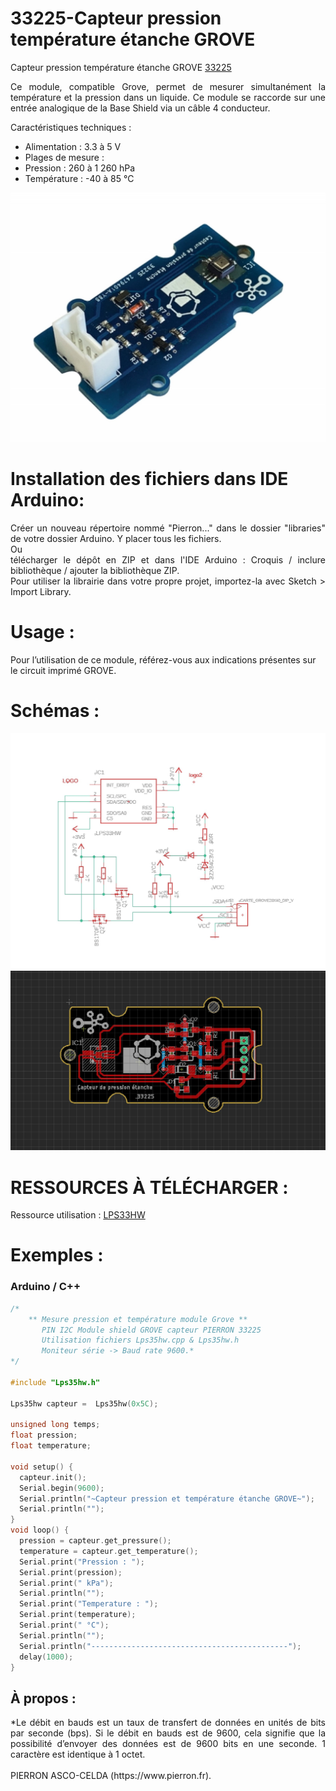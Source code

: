 # 33225-Capteur pression température étanche GROVE

Capteur pression température étanche GROVE [33225](https://www.pierron.fr/capteur-de-presion-temperature-etanche-grove.html)

<div style="text-align: justify">Ce module, compatible Grove, permet de mesurer simultanément la température et la pression dans un liquide.
Ce module se raccorde sur une entrée analogique de la Base Shield via un câble 4 conducteur.</div>

Caractéristiques techniques :
- Alimentation : 3.3 à 5 V
- Plages de mesure :
- Pression : 260 à 1 260 hPa
- Température : -40 à 85 °C

![L-33225](/img/L-33225.jpg)

# Installation des fichiers dans IDE Arduino:
<div style="text-align: justify">Créer un nouveau répertoire nommé "Pierron..." dans le dossier "libraries" de votre dossier Arduino.
Y placer tous les fichiers.</div>
Ou
<div style="text-align: justify">télécharger le dépôt en ZIP et dans l'IDE Arduino : Croquis / inclure bibliothèque / ajouter la bibliothèque ZIP.</div>

<div style="text-align: justify">Pour utiliser la librairie dans votre propre projet, importez-la avec  Sketch > Import Library.</div>

# Usage :
Pour l’utilisation de ce module, référez-vous aux indications présentes sur le circuit imprimé GROVE.

# Schémas :

![SCH-33225](/img/SCH-33225.jpg)
![BRD-33225](/img/BRD-33225.jpg)

# RESSOURCES À TÉLÉCHARGER :

Ressource utilisation : [LPS33HW](https://github.com/pierron-asco-celda/33225-Capteur_pression_temperature_etanche_GROVE/blob/main/src/Datasheet_lps33hw.pdf)

# Exemples :
### Arduino / C++
```cpp
/*
    ** Mesure pression et température module Grove **
       PIN I2C Module shield GROVE capteur PIERRON 33225
       Utilisation fichiers Lps35hw.cpp & Lps35hw.h
       Moniteur série -> Baud rate 9600.*
*/

#include "Lps35hw.h"

Lps35hw capteur =  Lps35hw(0x5C);

unsigned long temps;
float pression;
float temperature;

void setup() {
  capteur.init();
  Serial.begin(9600);
  Serial.println("~Capteur pression et température étanche GROVE~");
  Serial.println("");
}
void loop() {
  pression = capteur.get_pressure();
  temperature = capteur.get_temperature();
  Serial.print("Pression : ");
  Serial.print(pression);
  Serial.print(" kPa");
  Serial.println("");
  Serial.print("Temperature : ");
  Serial.print(temperature);
  Serial.print(" °C");
  Serial.println("");
  Serial.println("--------------------------------------------");
  delay(1000);
}
```
## À propos :

<div style="text-align: justify">*Le débit en bauds est un taux de transfert de données en unités de bits par seconde (bps). Si le débit en bauds est de 9600, cela signifie que la possibilité d’envoyer des données est de 9600 bits en une seconde. 1 caractère est identique à 1 octet.</div>
<br>
PIERRON ASCO-CELDA (https://www.pierron.fr).
